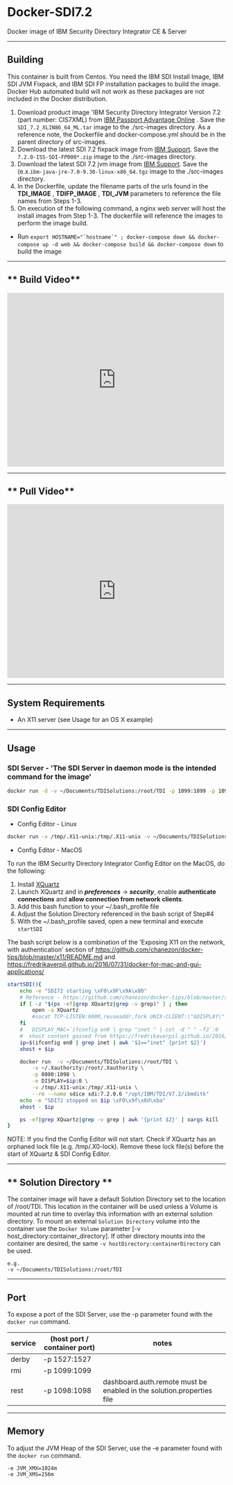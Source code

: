 # Docker-SDI7.2

Docker image of IBM Security Directory Integrator CE &amp; Server

----------

## **Building**

This container is built from Centos.  You need the IBM SDI Install Image, IBM SDI JVM Fixpack, and IBM SDI FP installation packages to build the image.
Docker Hub automated build will not work as these packages are not included in the Docker distribution.

1. Download product image 'IBM Security Directory Integrator Version 7.2 (part number: CIS7XML) from [IBM Passport Advantage Online](https://www-01.ibm.com/software/passportadvantage/pao_customer.html) .  Save the `SDI_7.2_XLIN86_64_ML.tar` image to the ./src-images directory.  As a reference note, the Dockerfile and docker-compose.yml should be in the parent directory of src-images.
2. Download the latest SDI 7.2 fixpack image from [IBM Support](http://www-01.ibm.com/support/docview.wss?uid=swg27010509).  Save the `7.2.0-ISS-SDI-FP000*.zip` image to the ./src-images directory.
3. Download the latest SDI 7.2 jvm image from [IBM Support](http://www-01.ibm.com/support/docview.wss?uid=swg27010509).  Save the (e.x.`ibm-java-jre-7.0-9.30-linux-x86_64.tgz` image to the ./src-images directory.
4. In the Dockerfile, update the filename parts of the urls found in the __TDI_IMAGE__ , __TDIFP_IMAGE__ , __TDI_JVM__ parameters to reference the file names from Steps 1-3.
5. On execution of the following command, a nginx web server will host the install images from Step 1-3.  The dockerfile will reference the images to perform the image build.
* Run ``export HOSTNAME="`hostname`" ; docker-compose down && docker-compose up -d web && docker-compose build && docker-compose down`` to build the image

----------

## ** Build Video**
<iframe src="https://ibm.ent.box.com/embed/s/9c8ypywo04fr3u3tni1tajqaezjd4mmz?sortColumn=date&view=list" width="500" height="400" frameborder="0" allowfullscreen webkitallowfullscreen msallowfullscreen></iframe>

----------

## ** Pull Video**
<iframe src="https://ibm.ent.box.com/embed/s/ynnizpoqapldhc0bcgrjw6a39eqkdg9c?sortColumn=date&view=list" width="500" height="400" frameborder="0" allowfullscreen webkitallowfullscreen msallowfullscreen></iframe>

----------

## **System Requirements**

* An X11 server (see Usage for an OS X example)

----------

## **Usage**

### SDI Server - 'The SDI Server in daemon mode is the intended command for the image'

```bash
docker run -d -v ~/Documents/TDISolutions:/root/TDI -p 1099:1099 -p 1098:1098 --rm --name sdiserver sdi:7.2.0.6
```

### SDI Config Editor

* Config Editor - Linux

```bash
docker run -v /tmp/.X11-unix:/tmp/.X11-unix -v ~/Documents/TDISolutions:/root/TDI -e DISPLAY=unix$DISPLAY --rm --name sdice sdi:7.2.0.6 "/opt/IBM/TDI/V7.2/ibmditk"
```

* Config Editor - MacOS

To run the IBM Security Directory Integrator Config Editor on the MacOS, do the following:

1. Install [XQuartz](https://www.xquartz.org)
2. Launch XQuartz and in _**preferences**_ -> _**security**_, enable **authenticate connections** and **allow connection from network clients**.
3. Add this bash function to your ~/.bash_profile file
4. Adjust the Solution Directory referenced in the bash script of Step#4
5. With the ~/.bash_profile saved, open a new terminal and execute `startSDI`

The bash script below is a combination of the 'Exposing X11 on the network, with authentication' section of https://github.com/chanezon/docker-tips/blob/master/x11/README.md and  https://fredrikaverpil.github.io/2016/07/31/docker-for-mac-and-gui-applications/

```bash
startSDI(){
    echo -e "SDI72 starting \xF0\x9F\x9A\x80"
    # Reference - https://github.com/chanezon/docker-tips/blob/master/x11/README.md
    if [ -z "$(ps -ef|grep XQuartz|grep -v grep)" ] ; then
        open -a XQuartz
        #socat TCP-LISTEN:6000,reuseaddr,fork UNIX-CLIENT:\"$DISPLAY\" &
    fi
    #   DISPLAY_MAC=`ifconfig en0 | grep "inet " | cut -d " " -f2`:0
    #  xhost content gained from https://fredrikaverpil.github.io/2016/07/31/docker-for-mac-and-gui-applications/
    ip=$(ifconfig en0 | grep inet | awk '$1=="inet" {print $2}')
    xhost + $ip

    docker run  -v ~/Documents/TDISolutions:/root/TDI \
        -v ~/.Xauthority:/root/.Xauthority \
        -p 8080:1098 \
        -e DISPLAY=$ip:0 \
        -v /tmp/.X11-unix:/tmp/.X11-unix \
        --rm --name sdice sdi:7.2.0.6 "/opt/IBM/TDI/V7.2/ibmditk"
    echo -e "SDI72 stopped on $ip \xF0\x9f\x8d\xba"
    xhost - $ip

    ps -ef|grep XQuartz|grep -v grep | awk '{print $2}' | xargs kill
}
```

NOTE: If you find the Config Editor will not start.  Check if XQuartz has an orphaned lock file (e.g. /tmp/.X0-lock). Remove these lock file(s) before the start of XQuartz & SDI Config Editor.

----------

## ** Solution Directory **

The container image will have a default Solution Directory set to the location of /root/TDI. This location in the container will be used unless a Volume is mounted at run time to overlay this information with an external solution directory.  To mount an external `Solution Directory` volume into the container use the `Docker Volume` parameter [-v host_directory:container_directory].  If other directory mounts into the container are desired, the same `-v hostDirectory:containerDirectory` can be used.

    e.g.
    -v ~/Documents/TDISolutions:/root/TDI

----------

## Port

To expose a port of the SDI Server, use the -p parameter found with the `docker run` command.

|service   |(host port / container port)  | notes |
|---|---|---|
|derby   |-p 1527:1527   |
|rmi   |-p 1099:1099   |
|rest   |-p 1098:1098   | dashboard.auth.remote must be enabled in the solution.properties file

----------

## Memory

To adjust the JVM Heap of the SDI Server, use the -e parameter found with the `docker run` command.

    -e JVM_XMX=1024m
    -e JVM_XMS=256m
